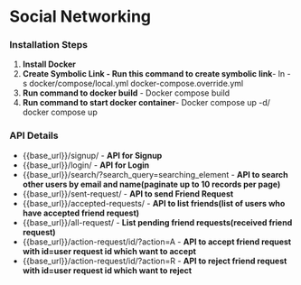 
# Social Networking

### Installation Steps

1. **Install Docker**
2. **Create Symbolic Link - Run this command to create symbolic link**- ln -s docker/compose/local.yml docker-compose.override.yml 
3. **Run command to docker build** - Docker compose build
4. **Run command to start docker container**- Docker compose up -d/ docker compose up



### API Details

- {{base_url}}/signup/ -  **API for Signup**
- {{base_url}}/login/ - **API for Login**
- {{base_url}}/search/?search_query=searching_element  - **API to search other users by email and name(paginate up to 10 records per page)**
- {{base_url}}/sent-request/ - **API to send Friend Request**
- {{base_url}}/accepted-requests/ - **API to list friends(list of users who have accepted friend request)**
- {{base_url}}/all-request/ - **List pending friend requests(received friend request)**
- {{base_url}}/action-request/id/?action=A -  **API to accept friend request with id=user request id which want to accept**
- {{base_url}}/action-request/id/?action=R - **API to reject friend request with id=user request id which want to reject**
